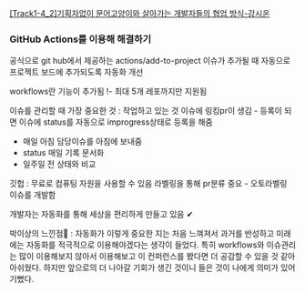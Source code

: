 [[Track1-4_2]기획자없이 문어고양이와 살아가는 개발자들의 협업 방식-강시온](https://www.youtube.com/watch?si=epG2S6gs34G_icsp&v=uU02aulTHR8&feature=youtu.be)

### GitHub Actions를 이용해 해결하기

공식으로 git hub에서 제공하는 actions/add-to-project
이슈가 추가될 때 자동으로 프로젝트 보드에 추가되도록 자동화 개선

workflows란 기능이 추가됨 !- 최대 5개 레포까지만 지원됨

이슈를 관리할 때 가장 중요한 것 : 작업하고 있는 것
이슈에 링킹pr이 생김 - 등록이 되면 이슈에 status를 자동으로 improgress상태로 등록을 해줌

- 매일 아침 담당이슈를 아침에 보내줌
- status 매일 기록 문서화
- 일주일 전 상태와 비교

깃헙 : 무료로 컴퓨팅 자원을 사용할 수 있음
라벨링을 통해 pr분류 중요 - 오토라벨링 이슈를 개발함

개발자는 자동화를 통해 세상을 편리하게 만들고 있음 ✔

박이상의 느낀점🥞 :
자동화가 이렇게 중요한 지는 처음 느껴져서 과거를 반성하고 미래에는 자동화를 적극적으로 이용해야겠다는 생각이 들었다. 특히 workflows와 이슈관리는 많이 이용해보지 않아서 이용해보고 이 컨퍼런스를 봤다면 더 공감할 수 있을 것 같아 아쉬웠다. 하지만 앞으로의 더 나아갈 기회가 생긴 것이니 들은 것이 나에게 의미가 있어 기뻤다.
